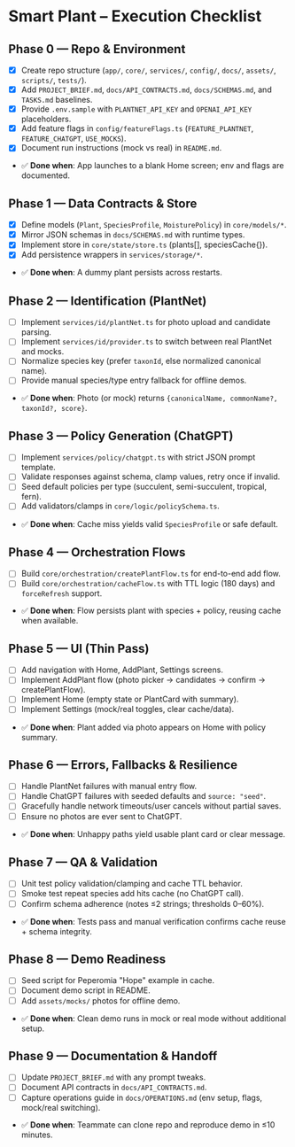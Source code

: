 # Smart Plant – Execution Checklist

## Phase 0 — Repo & Environment
- [x] Create repo structure (`app/`, `core/`, `services/`, `config/`, `docs/`, `assets/`, `scripts/`, `tests/`).
- [x] Add `PROJECT_BRIEF.md`, `docs/API_CONTRACTS.md`, `docs/SCHEMAS.md`, and `TASKS.md` baselines.
- [x] Provide `.env.sample` with `PLANTNET_API_KEY` and `OPENAI_API_KEY` placeholders.
- [x] Add feature flags in `config/featureFlags.ts` (`FEATURE_PLANTNET`, `FEATURE_CHATGPT`, `USE_MOCKS`).
- [x] Document run instructions (mock vs real) in `README.md`.
- ✅ **Done when**: App launches to a blank Home screen; env and flags are documented.

## Phase 1 — Data Contracts & Store
- [x] Define models (`Plant`, `SpeciesProfile`, `MoisturePolicy`) in `core/models/*`.
- [x] Mirror JSON schemas in `docs/SCHEMAS.md` with runtime types.
- [x] Implement store in `core/state/store.ts` (plants[], speciesCache{}).
- [x] Add persistence wrappers in `services/storage/*`.
- ✅ **Done when**: A dummy plant persists across restarts.

## Phase 2 — Identification (PlantNet)
- [ ] Implement `services/id/plantNet.ts` for photo upload and candidate parsing.
- [ ] Implement `services/id/provider.ts` to switch between real PlantNet and mocks.
- [ ] Normalize species key (prefer `taxonId`, else normalized canonical name).
- [ ] Provide manual species/type entry fallback for offline demos.
- ✅ **Done when**: Photo (or mock) returns `{canonicalName, commonName?, taxonId?, score}`.

## Phase 3 — Policy Generation (ChatGPT)
- [ ] Implement `services/policy/chatgpt.ts` with strict JSON prompt template.
- [ ] Validate responses against schema, clamp values, retry once if invalid.
- [ ] Seed default policies per type (succulent, semi-succulent, tropical, fern).
- [ ] Add validators/clamps in `core/logic/policySchema.ts`.
- ✅ **Done when**: Cache miss yields valid `SpeciesProfile` or safe default.

## Phase 4 — Orchestration Flows
- [ ] Build `core/orchestration/createPlantFlow.ts` for end-to-end add flow.
- [ ] Build `core/orchestration/cacheFlow.ts` with TTL logic (180 days) and `forceRefresh` support.
- ✅ **Done when**: Flow persists plant with species + policy, reusing cache when available.

## Phase 5 — UI (Thin Pass)
- [ ] Add navigation with Home, AddPlant, Settings screens.
- [ ] Implement AddPlant flow (photo picker → candidates → confirm → createPlantFlow).
- [ ] Implement Home (empty state or PlantCard with summary).
- [ ] Implement Settings (mock/real toggles, clear cache/data).
- ✅ **Done when**: Plant added via photo appears on Home with policy summary.

## Phase 6 — Errors, Fallbacks & Resilience
- [ ] Handle PlantNet failures with manual entry flow.
- [ ] Handle ChatGPT failures with seeded defaults and `source: "seed"`.
- [ ] Gracefully handle network timeouts/user cancels without partial saves.
- [ ] Ensure no photos are ever sent to ChatGPT.
- ✅ **Done when**: Unhappy paths yield usable plant card or clear message.

## Phase 7 — QA & Validation
- [ ] Unit test policy validation/clamping and cache TTL behavior.
- [ ] Smoke test repeat species add hits cache (no ChatGPT call).
- [ ] Confirm schema adherence (notes ≤2 strings; thresholds 0–60%).
- ✅ **Done when**: Tests pass and manual verification confirms cache reuse + schema integrity.

## Phase 8 — Demo Readiness
- [ ] Seed script for Peperomia "Hope" example in cache.
- [ ] Document demo script in README.
- [ ] Add `assets/mocks/` photos for offline demo.
- ✅ **Done when**: Clean demo runs in mock or real mode without additional setup.

## Phase 9 — Documentation & Handoff
- [ ] Update `PROJECT_BRIEF.md` with any prompt tweaks.
- [ ] Document API contracts in `docs/API_CONTRACTS.md`.
- [ ] Capture operations guide in `docs/OPERATIONS.md` (env setup, flags, mock/real switching).
- ✅ **Done when**: Teammate can clone repo and reproduce demo in ≤10 minutes.
